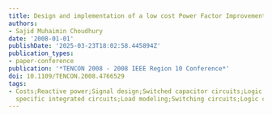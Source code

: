 ```yaml
---
title: Design and implementation of a low cost Power Factor Improvement device
authors:
- Sajid Muhaimin Choudhury
date: '2008-01-01'
publishDate: '2025-03-23T18:02:58.445894Z'
publication_types:
- paper-conference
publication: '*TENCON 2008 - 2008 IEEE Region 10 Conference*'
doi: 10.1109/TENCON.2008.4766529
tags:
- Costs;Reactive power;Signal design;Switched capacitor circuits;Logic devices;Application
  specific integrated circuits;Load modeling;Switching circuits;Logic circuits;Microcontrollers
---
```

